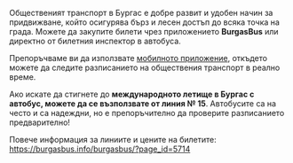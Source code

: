 Общественият транспорт в Бургас е добре развит и удобен начин за придвижване, който осигурява бърз и лесен достъп до всяка точка на града. Можете да закупите билети чрез приложението **BurgasBus** или директно от билетния инспектор в автобуса.

Препоръчваме ви да използвате <a href="https://transport.burgasbus.info/" target="_blank">мобилното приложение</a>, откъдето можете да следите разписанието на обществения транспорт в реално време.

Ако искате да стигнете до **международното летище в Бургас с автобус, можете да се възползвате от линия № 15**. Автобусите са на често и са надеждни, но е препоръчително да проверите разписанието предварително!

Повече информация за линиите и цените на билетите:<br/>
<a href="https://burgasbus.info/burgasbus/?page_id=5714" target="_blank">https://burgasbus.info/burgasbus/?page_id=5714</a>
